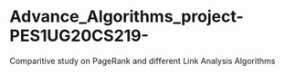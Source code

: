 # Advance_Algorithms_project-PES1UG20CS219-
Comparitive study on PageRank and different Link Analysis Algorithms
